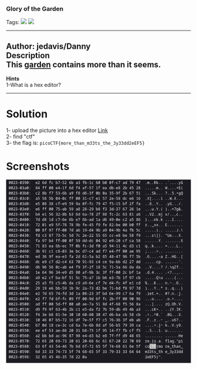 ### Glory of the Garden
Tags: ![](https://img.shields.io/badge/Beginner_picoCTF_2022-blue) ![](https://img.shields.io/badge/Forensics-red)

------------
Author: jedavis/Danny<br>
**Description**<br>
This [garden](https://jupiter.challenges.picoctf.org/static/4153422e18d40363e7ffc7e15a108683/garden.jpg) contains more than it seems.
------------

**Hints**<br>
1-What is a hex editor?<br>

------------
# Solution
1-  upload the picture into a hex editor [Link](https://www.fileformat.info/tool/hexdump.htm)<br>
2- find "ctf"<br>
3- the flag is:
`picoCTF{more_than_m33ts_the_3y33dd2eEF5}`<br>
# Screenshots
![](Glory_of_the_Garden.solved.png)
